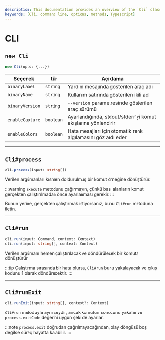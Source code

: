```yaml
---
description: This documentation provides an overview of the `Cli` class, detailing its methods and options for command line interface creation.
keywords: [Cli, command line, options, methods, Typescript]
---
```


# CLI

## `new Cli`

```ts
new Cli(opts: {...})
```

| Seçenek | tür | Açıklama |
| --- | --- | --- |
| `binaryLabel` | `string` | Yardım mesajında gösterilen araç adı |
| `binaryName` | `string` | Kullanım satırında gösterilen ikili ad |
| `binaryVersion` | `string` | `--version` parametresinde gösterilen araç sürümü |
| `enableCapture` | `boolean` | Ayarlandığında, stdout/stderr'yi komut akışlarına yönlendirir |
| `enableColors` | `boolean` | Hata mesajları için otomatik renk algılamasını göz ardı eder |

---

## `Cli#process`

```ts
cli.process(input: string[])
```

Verilen argümanları kısmen doldurulmuş bir komut örneğine dönüştürür. 

:::warning
`execute` metodunu çağırmayın, çünkü bazı alanların komut gerçekten çalıştırılmadan önce ayarlanması gerekir. 
:::

Bunun yerine, gerçekten çalıştırmak istiyorsanız, bunu `Cli#run` metoduna iletin.

---

## `Cli#run`

```ts
cli.run(input: Command, context: Context)
cli.run(input: string[], context: Context)
```

Verilen argümanı hemen çalıştırılacak ve döndürülecek bir komuta dönüştürür. 

:::tip
Çalıştırma sırasında bir hata olursa, `Cli#run` bunu yakalayacak ve çıkış kodunu 1 olarak döndürecektir.
:::

---

## `Cli#runExit`

```ts
cli.runExit(input: string[], context?: Context)
```

`Cli#run` metoduyla aynı şeydir, ancak komutun sonucunu yakalar ve `process.exitCode` değerini uygun şekilde ayarlar. 

:::note
`process.exit` doğrudan çağrılmayacağından, olay döngüsü boş değilse süreç hayatta kalabilir.
:::
